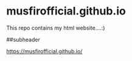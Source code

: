 # musfirofficial.github.io
This repo contains my html website....:)

##subheader

https://musfirofficial.github.io/


